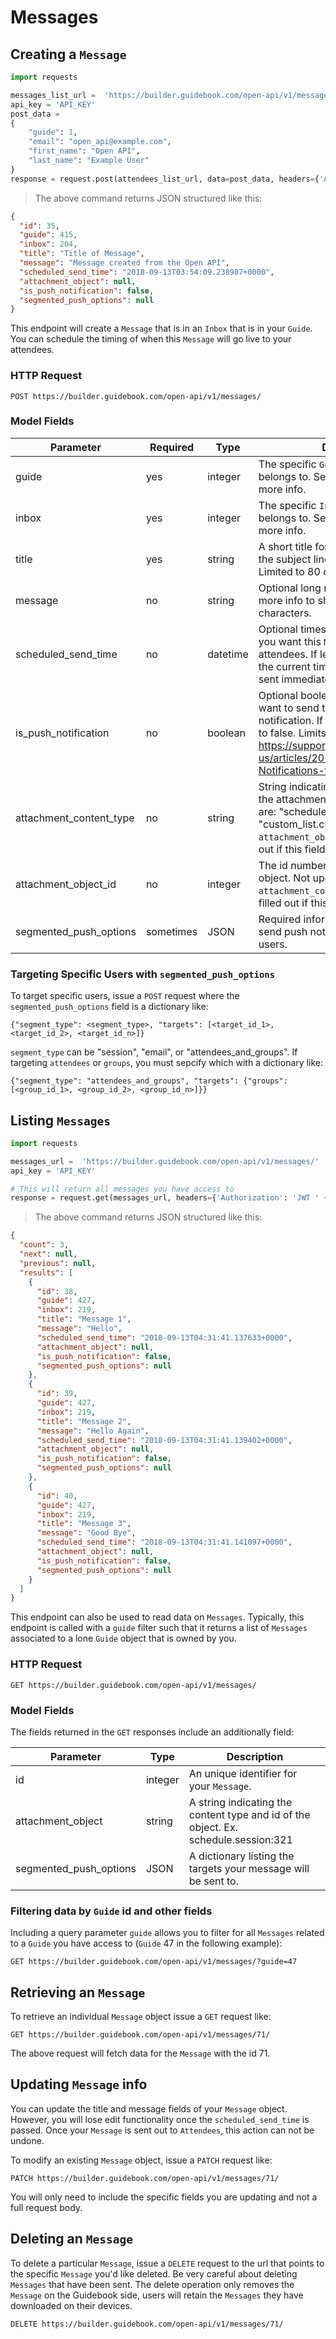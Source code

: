 # Messages

## Creating a `Message`


```python
import requests

messages_list_url =  'https://builder.guidebook.com/open-api/v1/messages/'
api_key = 'API_KEY'
post_data =
{
	"guide": 1,
	"email": "open_api@example.com",
	"first_name": "Open API",
	"last_name": "Example User"
}
response = request.post(attendees_list_url, data=post_data, headers={'Authorization': 'JWT ' + api_key})

```

> The above command returns JSON structured like this:

```json
{
  "id": 35,
  "guide": 415,
  "inbox": 204,
  "title": "Title of Message",
  "message": "Message created from the Open API",
  "scheduled_send_time": "2018-09-13T03:54:09.238987+0000",
  "attachment_object": null,
  "is_push_notification": false,
  "segmented_push_options": null
}


```


This endpoint will create a `Message` that is in an `Inbox` that is in your `Guide`.  You can schedule the timing of when this `Message` will go live to your attendees.

### HTTP Request

`POST https://builder.guidebook.com/open-api/v1/messages/`

### Model Fields

Parameter       | Required  | Type    | Description
---------       | --------  | ------- | -----------
guide           | yes | integer  | The specific `Guide` your `Message` belongs to.  See section on [Guides](#guides) for more info.
inbox           | yes | integer  | The specific `Inbox` your `Message` belongs to.  See section on [Inboxes](#inboxes) for more info.
title           | yes  | string  | A short title for your `Message`.  This is the subject line that will be displayed.  Limited to 80 characters.
message         | no  | string   | Optional long message if you have more info to share.  Limited to 1024 characters.
scheduled_send_time | no | datetime | Optional timestamp in UTC of when you want this `Message` to be sent to attendees.  If left blank, it will default to the current time and the message is sent immediately.
is_push_notification | no | boolean | Optional boolean to indicate if you want to send the `Message` as a push notification. If left blank, it will default to false. Limits apply - See https://support.guidebook.com/hc/en-us/articles/205012050-Send-Notifications-to-Your-Users
attachment_content_type | no | string | String indicating the content type of the attachment object.  The options are: "schedule.session", "custom_list.customlistitem". `attachment_object_id` must be filled out if this field is provided.
attachment_object_id | no | integer | The id number of the attachment object.  Not updatable after creation. `attachment_content_type` must be filled out if this field is provided.
segmented_push_options | sometimes | JSON | Required information for if you want to send push notifications to specific users. 

### Targeting Specific Users with `segmented_push_options`
To target specific users, issue a `POST` request where the `segmented_push_options` field is a dictionary like:

`{"segment_type": <segment_type>, "targets": [<target_id_1>, <target_id_2>, <target_id_n>]}`

`segment_type` can be "session", "email", or "attendees_and_groups". If targeting `attendees` or `groups`, you must sepcify which with a dictionary like:

`{"segment_type": "attendees_and_groups", "targets": {"groups": [<group_id_1>, <group_id_2>, <group_id_n>]}}`


## Listing `Messages`


```python
import requests

messages_url =  'https://builder.guidebook.com/open-api/v1/messages/'
api_key = 'API_KEY'

# This will return all messages you have access to
response = request.get(messages_url, headers={'Authorization': 'JWT ' + api_key})
```

> The above command returns JSON structured like this:

```json
{
  "count": 3,
  "next": null,
  "previous": null,
  "results": [
    {
      "id": 38,
      "guide": 427,
      "inbox": 219,
      "title": "Message 1",
      "message": "Hello",
      "scheduled_send_time": "2018-09-13T04:31:41.137633+0000",
      "attachment_object": null,
      "is_push_notification": false,
      "segmented_push_options": null
    },
    {
      "id": 39,
      "guide": 427,
      "inbox": 219,
      "title": "Message 2",
      "message": "Hello Again",
      "scheduled_send_time": "2018-09-13T04:31:41.139402+0000",
      "attachment_object": null,
      "is_push_notification": false,
      "segmented_push_options": null
    },
    {
      "id": 40,
      "guide": 427,
      "inbox": 219,
      "title": "Message 3",
      "message": "Good Bye",
      "scheduled_send_time": "2018-09-13T04:31:41.141097+0000",
      "attachment_object": null,
      "is_push_notification": false,
      "segmented_push_options": null
    }
  ]
}

```


This endpoint can also be used to read data on `Messages`.  Typically, this endpoint is called with a `guide` filter such that it returns a list of `Messages` associated to a lone `Guide` object that is owned by you.

### HTTP Request

`GET https://builder.guidebook.com/open-api/v1/messages/`

### Model Fields

The fields returned in the `GET` responses include an additionally field:

Parameter       | Type    | Description
---------       | ------- | -----------
id              | integer  | An unique identifier for your `Message`.
attachment_object | string | A string indicating the content type and id of the object. Ex. schedule.session:321
segmented_push_options | JSON | A dictionary listing the targets your message will be sent to.


### Filtering data by `Guide` id and other fields

Including a query parameter `guide` allows you to filter for all `Messages` related to a `Guide` you have access to (`Guide` 47 in the following example):

`GET https://builder.guidebook.com/open-api/v1/messages/?guide=47`


## Retrieving an `Message`

To retrieve an individual `Message` object issue a `GET` request like:

`GET https://builder.guidebook.com/open-api/v1/messages/71/`

The above request will fetch data for the `Message` with the id 71.


## Updating `Message` info

You can update the title and message fields of your `Message` object.  However, you will lose edit functionality once the `scheduled_send_time` is passed.  Once your `Message` is sent out to `Attendees`, this action can not be undone.

To modify an existing `Message` object, issue a `PATCH` request like:

`PATCH https://builder.guidebook.com/open-api/v1/messages/71/`

You will only need to include the specific fields you are updating and not a full request body.


## Deleting an `Message`

To delete a particular `Message`, issue a `DELETE` request to the url that points to the specific `Message` you'd like deleted.  Be very careful about deleting `Messages` that have been sent.  The delete operation only removes the `Message` on the Guidebook side, users will retain the `Messages` they have downloaded on their devices.

`DELETE https://builder.guidebook.com/open-api/v1/messages/71/`
